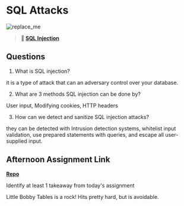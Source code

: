 # SQL Attacks

![replace_me](https://codeworks.blob.core.windows.net/public/assets/img/illustrations/placeholder.svg)

> **📖 [SQL Injection](https://codeworksacademy.com/fs-student-guide/resources/wk11/03-SQL-Injection)**

## Questions

1. What is SQL injection?

it is a type of attack that can an adversary control over your database.

2. What are 3 methods SQL injection can be done by?

User input, Modifying cookies, HTTP headers

3. How can we detect and sanitize SQL injection attacks?

they can be detected with Intrusion detection systems, whitelist input validation, use prepared statements with queries, and escape all user-supplied input.

## Afternoon Assignment Link

**[Repo](https://github.com/LemonadeGT1/<ASSIGNMENT_REPO>)**

Identify at least 1 takeaway from today's assignment

Little Bobby Tables is a rock! Hits pretty hard, but is avoidable.